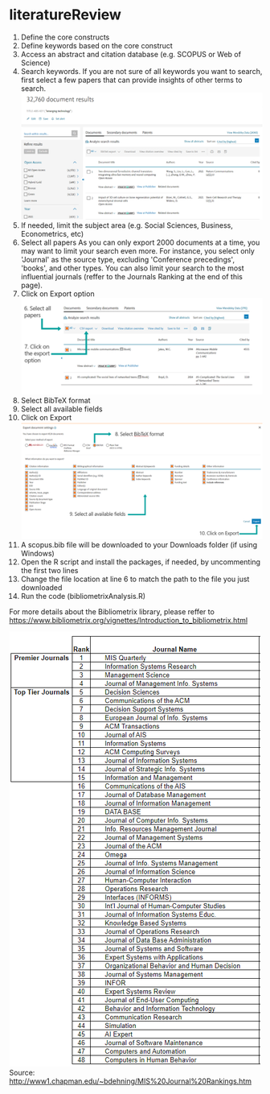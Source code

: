 # literatureReview

1. Define the core constructs
2. Define keywords based on the core construct
3. Access an abstract and citation database (e.g. SCOPUS or Web of Science)
4. Search keywords. If you are not sure of all keywords you want to search, first select a few papers that can provide insights of other terms to search.
![alt text](https://github.com/silveira-alysson/literatureReview/blob/main/1.search.png?raw=true)
5. If needed, limit the subject area (e.g. Social Sciences, Business, Econometrics, etc)
6. Select all papers 
As you can only export 2000 documents at a time, you may want to limit your search even more. 
For instance, you select only 'Journal' as the source type, excluding 'Conference precedings', 'books', and other types.
You can also limit your search to the most influential journals (reffer to the Journals Ranking at the end of this page).
7. Click on Export option
![alt text](https://github.com/silveira-alysson/literatureReview/blob/main/2.search.png?raw=true)
8. Select BibTeX format
9. Select all available fields
10. Click on Export
![alt text](https://github.com/silveira-alysson/literatureReview/blob/main/3.search.png?raw=true)
11. A scopus.bib file will be downloaded to your Downloads folder (if using Windows)
12. Open the R script and install the packages, if needed, by uncommenting the first two lines
13. Change the file location at line 6 to match the path to the file you just downloaded
14. Run the code (bibliometrixAnalysis.R)

For more details about the Bibliometrix library, please reffer to https://www.bibliometrix.org/vignettes/Introduction_to_bibliometrix.html

![alt text](https://github.com/silveira-alysson/literatureReview/blob/main/MIS_Journal_Ranking.png?raw=true)
Source: http://www1.chapman.edu/~bdehning/MIS%20Journal%20Rankings.htm
